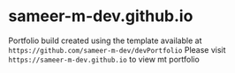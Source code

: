 # sameer-m-dev.github.io
Portfolio build created using the template available at `https://github.com/sameer-m-dev/devPortfolio`
Please visit `https://sameer-m-dev.github.io` to view mt portfolio

